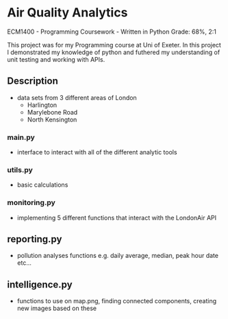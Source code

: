 # Air Quality Analytics
ECM1400 - Programming Coursework - Written in Python Grade: 68%, 2:1

This project was for my Programming course at Uni of Exeter. In this project I demonstrated my knowledge of python and futhered my understanding of unit testing and working with APIs.

## Description
- data sets from 3 different areas of London
  - Harlington
  - Marylebone Road
  - North Kensington

### main.py
- interface to interact with all of the different analytic tools

### utils.py
- basic calculations

### monitoring.py
-  implementing 5 different functions that interact with the LondonAir API

## reporting.py
- pollution analyses functions e.g. daily average, median, peak hour date etc...

## intelligence.py
- functions to use on map.png, finding connected components, creating new images based on these
